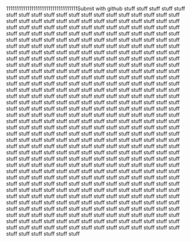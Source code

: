 1111111111111111111111111111111111Submit with github stuff  stuff  stuff  stuff  stuff  stuff  stuff  stuff  stuff  stuff  stuff  stuff  stuff  stuff  stuff  stuff  stuff  stuff  stuff  stuff  stuff  stuff  stuff  stuff  stuff  stuff  stuff  stuff  stuff  stuff  stuff  stuff  stuff  stuff  stuff  stuff  stuff  stuff  stuff  stuff  stuff  stuff  stuff  stuff  stuff  stuff  stuff  stuff  stuff  stuff  stuff  stuff  stuff  stuff  stuff  stuff  stuff  stuff  stuff  stuff  stuff  stuff  stuff  stuff  stuff  stuff  stuff  stuff  stuff  stuff  stuff  stuff  stuff  stuff  stuff  stuff  stuff  stuff  stuff  stuff  stuff  stuff  stuff  stuff  stuff  stuff  stuff  stuff  stuff  stuff  stuff  stuff  stuff  stuff  stuff  stuff  stuff  stuff  stuff  stuff  stuff  stuff  stuff  stuff  stuff  stuff  stuff  stuff  stuff  stuff  stuff  stuff  stuff  stuff  stuff  stuff  stuff  stuff  stuff  stuff  stuff  stuff  stuff  stuff  stuff  stuff  stuff  stuff  stuff  stuff  stuff  stuff  stuff  stuff  stuff  stuff  stuff  stuff  stuff  stuff  stuff  stuff  stuff  stuff  stuff  stuff  stuff  stuff  stuff  stuff  stuff  stuff  stuff  stuff  stuff  stuff  stuff  stuff  stuff  stuff  stuff  stuff  stuff  stuff  stuff  stuff  stuff  stuff  stuff  stuff  stuff  stuff  stuff  stuff  stuff  stuff  stuff  stuff  stuff  stuff  stuff  stuff  stuff  stuff  stuff  stuff  stuff  stuff  stuff  stuff  stuff  stuff  stuff  stuff  stuff  stuff  stuff  stuff  stuff  stuff  stuff  stuff  stuff  stuff  stuff  stuff  stuff  stuff  stuff  stuff  stuff  stuff  stuff  stuff  stuff  stuff  stuff  stuff  stuff  stuff  stuff  stuff  stuff  stuff  stuff  stuff  stuff  stuff  stuff  stuff  stuff  stuff  stuff  stuff  stuff  stuff  stuff  stuff  stuff  stuff  stuff  stuff  stuff  stuff  stuff  stuff  stuff  stuff  stuff  stuff  stuff  stuff  stuff  stuff  stuff  stuff  stuff  stuff  stuff  stuff  stuff  stuff  stuff  stuff  stuff  stuff  stuff  stuff  stuff  stuff  stuff  stuff  stuff  stuff  stuff  stuff  stuff  stuff  stuff  stuff  stuff  stuff  stuff  stuff  stuff  stuff  stuff  stuff  stuff  stuff  stuff  stuff  stuff  stuff  stuff  stuff  stuff  stuff  stuff  stuff  stuff  stuff  stuff  stuff  stuff  stuff  stuff  stuff  stuff  stuff  stuff  stuff  stuff  stuff  stuff  stuff  stuff  stuff  stuff  stuff  stuff  stuff  stuff  stuff  stuff  stuff  stuff  stuff  stuff  stuff  stuff  stuff  stuff  stuff  stuff  stuff  stuff  stuff  stuff  stuff  stuff  stuff  stuff  stuff  stuff  stuff  stuff  stuff  stuff  stuff  stuff  stuff  stuff  stuff  stuff  stuff  stuff  stuff  stuff  stuff  stuff  stuff  stuff  stuff  stuff  stuff  stuff  stuff  stuff  stuff  stuff  stuff  stuff  stuff  stuff  stuff  stuff  stuff  stuff  stuff  stuff  stuff  stuff  stuff  stuff  stuff  stuff  stuff  stuff  stuff  stuff  stuff  stuff  stuff  stuff  stuff  stuff  stuff  stuff  stuff  stuff  stuff  stuff  stuff  stuff  stuff  stuff  stuff  stuff  stuff  stuff  stuff  stuff  stuff  stuff  stuff  stuff  stuff  stuff  stuff  stuff  stuff  stuff  stuff  stuff  stuff  stuff  stuff  stuff  stuff  stuff  stuff  stuff  stuff  stuff  stuff  stuff  stuff  stuff  stuff  stuff  stuff  stuff  stuff  stuff  stuff  stuff  stuff  stuff  stuff  stuff  stuff  stuff  stuff  stuff  stuff  stuff  stuff  stuff  stuff  stuff  stuff  stuff  stuff  stuff  stuff  stuff  stuff  stuff  stuff  stuff  stuff  stuff  stuff  stuff  stuff  stuff  stuff  stuff  stuff  stuff  stuff  stuff  stuff  stuff  stuff  stuff  stuff  stuff  stuff  stuff  stuff  stuff  stuff  stuff  stuff  stuff  stuff  stuff  stuff  stuff 